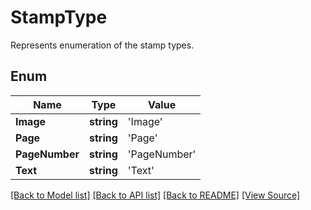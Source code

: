 # StampType
Represents enumeration of the stamp types.

## Enum
Name | Type | Value
------------ | ------------- | -------------
**Image** | **string** | 'Image'
**Page** | **string** | 'Page'
**PageNumber** | **string** | 'PageNumber'
**Text** | **string** | 'Text'
[[Back to Model list]](../README.md#documentation-for-models) [[Back to API list]](../README.md#documentation-for-api-endpoints) [[Back to README]](../README.md) [[View Source]](../src/models/stampType.ts)

